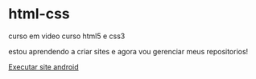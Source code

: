 # html-css
 curso em video curso html5 e css3

 estou aprendendo a criar sites e agora vou gerenciar meus repositorios!

 <a href="https://gabrielclemente1614.github.io/html-css/exercicios/desafio5/android.html">Executar site android </a>
